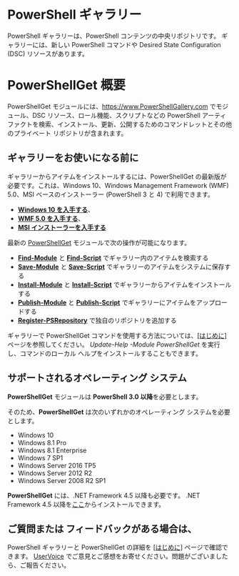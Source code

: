 # <a name="the-powershell-gallery"></a>PowerShell ギャラリー

PowerShell ギャラリーは、PowerShell コンテンツの中央リポジトリです。 ギャラリーには、新しい PowerShell コマンドや Desired State Configuration (DSC) リソースがあります。

# <a name="powershellget-overview"></a>PowerShellGet 概要

PowerShellGet モジュールには、https://www.PowerShellGallery.com でモジュール、DSC リソース、ロール機能、スクリプトなどの PowerShell アーティファクトを検索、インストール、更新、公開するためのコマンドレットとその他のプライベート リポジトリが含まれます。

## <a name="getting-started-with-the-gallery"></a>ギャラリーをお使いになる前に

ギャラリーからアイテムをインストールするには、PowerShellGet の最新版が必要です。これは、Windows 10、Windows Management Framework (WMF) 5.0、MSI ベースのインストーラー (PowerShell 3 と 4) で利用できます。

- [**Windows 10 を入手する**](http://go.microsoft.com/fwlink/?LinkID=624830&clcid=0x409)、
- [**WMF 5.0 を入手する**](http://go.microsoft.com/fwlink/?LinkId=398175)、
- [**MSI インストーラーを入手する**](http://go.microsoft.com/fwlink/?LinkID=746217&clcid=0x409)

最新の [PowerShellGet](http://go.microsoft.com/fwlink/?LinkID=760387&clcid=0x409) モジュールで次の操作が可能になります。

-   [**Find-Module**](http://go.microsoft.com/fwlink/?LinkID=760387&clcid=0x409) と [**Find-Script**](http://go.microsoft.com/fwlink/?LinkID=760387&clcid=0x409) でギャラリー内のアイテムを検索する
-   [**Save-Module**](http://go.microsoft.com/fwlink/?LinkID=760387&clcid=0x409) と [**Save-Script**](http://go.microsoft.com/fwlink/?LinkID=760387&clcid=0x409) でギャラリーのアイテムをシステムに保存する
-   [**Install-Module**](http://go.microsoft.com/fwlink/?LinkID=760387&clcid=0x409) と [**Install-Script**](http://go.microsoft.com/fwlink/?LinkID=760387&clcid=0x409) でギャラリーからアイテムをインストールする
-   [**Publish-Module**](http://go.microsoft.com/fwlink/?LinkID=760387&clcid=0x409) と [**Publish-Script**](http://go.microsoft.com/fwlink/?LinkID=760387&clcid=0x409) でギャラリーにアイテムをアップロードする
-   [**Register-PSRepository**](http://go.microsoft.com/fwlink/?LinkID=760387&clcid=0x409) で独自のリポジトリを追加する

ギャラリーで PowerShellGet コマンドを使用する方法については、[[はじめに]](psgallery/psgallery_gettingstarted.md) ページを参照してください。 *Update-Help -Module PowerShellGet* を実行し、コマンドのローカル ヘルプをインストールすることもできます。

## <a name="supported-operating-systems"></a>サポートされるオペレーティング システム

**PowerShellGet** モジュールは **PowerShell 3.0 以降**を必要とします。

そのため、**PowerShellGet** は次のいずれかのオペレーティング システムを必要とします。

- Windows 10
- Windows 8.1 Pro
- Windows 8.1 Enterprise
- Windows 7 SP1
- Windows Server 2016 TP5
- Windows Server 2012 R2
- Windows Server 2008 R2 SP1

**PowerShellGet** には、.NET Framework 4.5 以降も必要です。 .NET Framework 4.5 以降を[ここ](https://msdn.microsoft.com/en-us/library/5a4x27ek.aspx)からインストールできます。


## <a name="got-a-question-have-feedback"></a>ご質問または フィードバックがある場合は、

PowerShell ギャラリーと PowerShellGet の詳細を [[はじめに]](psgallery/psgallery_gettingstarted.md) ページで確認できます。 [UserVoice](http://windowsserver.uservoice.com/forums/301869-powershell) でご意見とご感想をお寄せください。問題がございましたら、ご報告ください。

